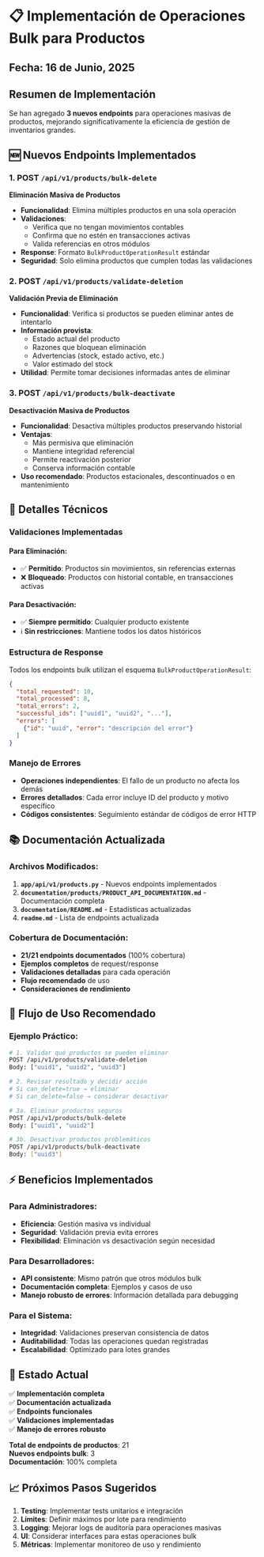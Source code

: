 # 📋 Implementación de Operaciones Bulk para Productos

## Fecha: 16 de Junio, 2025

## Resumen de Implementación

Se han agregado **3 nuevos endpoints** para operaciones masivas de productos, mejorando significativamente la eficiencia de gestión de inventarios grandes.

## 🆕 Nuevos Endpoints Implementados

### 1. **POST** `/api/v1/products/bulk-delete`
**Eliminación Masiva de Productos**

- **Funcionalidad**: Elimina múltiples productos en una sola operación
- **Validaciones**: 
  - Verifica que no tengan movimientos contables
  - Confirma que no estén en transacciones activas
  - Valida referencias en otros módulos
- **Response**: Formato `BulkProductOperationResult` estándar
- **Seguridad**: Solo elimina productos que cumplen todas las validaciones

### 2. **POST** `/api/v1/products/validate-deletion`
**Validación Previa de Eliminación**

- **Funcionalidad**: Verifica si productos se pueden eliminar antes de intentarlo
- **Información provista**:
  - Estado actual del producto
  - Razones que bloquean eliminación
  - Advertencias (stock, estado activo, etc.)
  - Valor estimado del stock
- **Utilidad**: Permite tomar decisiones informadas antes de eliminar

### 3. **POST** `/api/v1/products/bulk-deactivate`
**Desactivación Masiva de Productos**

- **Funcionalidad**: Desactiva múltiples productos preservando historial
- **Ventajas**: 
  - Más permisiva que eliminación
  - Mantiene integridad referencial
  - Permite reactivación posterior
  - Conserva información contable
- **Uso recomendado**: Productos estacionales, descontinuados o en mantenimiento

## 🔧 Detalles Técnicos

### Validaciones Implementadas

#### Para Eliminación:
- ✅ **Permitido**: Productos sin movimientos, sin referencias externas
- ❌ **Bloqueado**: Productos con historial contable, en transacciones activas

#### Para Desactivación:
- ✅ **Siempre permitido**: Cualquier producto existente
- ℹ️ **Sin restricciones**: Mantiene todos los datos históricos

### Estructura de Response

Todos los endpoints bulk utilizan el esquema `BulkProductOperationResult`:

```json
{
  "total_requested": 10,
  "total_processed": 8,
  "total_errors": 2,
  "successful_ids": ["uuid1", "uuid2", "..."],
  "errors": [
    {"id": "uuid", "error": "descripción del error"}
  ]
}
```

### Manejo de Errores

- **Operaciones independientes**: El fallo de un producto no afecta los demás
- **Errores detallados**: Cada error incluye ID del producto y motivo específico
- **Códigos consistentes**: Seguimiento estándar de códigos de error HTTP

## 📚 Documentación Actualizada

### Archivos Modificados:

1. **`app/api/v1/products.py`** - Nuevos endpoints implementados
2. **`documentation/products/PRODUCT_API_DOCUMENTATION.md`** - Documentación completa
3. **`documentation/README.md`** - Estadísticas actualizadas
4. **`readme.md`** - Lista de endpoints actualizada

### Cobertura de Documentación:

- **21/21 endpoints documentados** (100% cobertura)
- **Ejemplos completos** de request/response
- **Validaciones detalladas** para cada operación
- **Flujo recomendado** de uso
- **Consideraciones de rendimiento**

## 🎯 Flujo de Uso Recomendado

### Ejemplo Práctico:

```bash
# 1. Validar qué productos se pueden eliminar
POST /api/v1/products/validate-deletion
Body: ["uuid1", "uuid2", "uuid3"]

# 2. Revisar resultado y decidir acción
# Si can_delete=true → eliminar
# Si can_delete=false → considerar desactivar

# 3a. Eliminar productos seguros
POST /api/v1/products/bulk-delete
Body: ["uuid1", "uuid2"]

# 3b. Desactivar productos problemáticos  
POST /api/v1/products/bulk-deactivate
Body: ["uuid3"]
```

## ⚡ Beneficios Implementados

### Para Administradores:
- **Eficiencia**: Gestión masiva vs individual
- **Seguridad**: Validación previa evita errores
- **Flexibilidad**: Eliminación vs desactivación según necesidad

### Para Desarrolladores:
- **API consistente**: Mismo patrón que otros módulos bulk
- **Documentación completa**: Ejemplos y casos de uso
- **Manejo robusto de errores**: Información detallada para debugging

### Para el Sistema:
- **Integridad**: Validaciones preservan consistencia de datos
- **Auditabilidad**: Todas las operaciones quedan registradas
- **Escalabilidad**: Optimizado para lotes grandes

## 🚀 Estado Actual

✅ **Implementación completa**  
✅ **Documentación actualizada**  
✅ **Endpoints funcionales**  
✅ **Validaciones implementadas**  
✅ **Manejo de errores robusto**

**Total de endpoints de productos**: 21  
**Nuevos endpoints bulk**: 3  
**Documentación**: 100% completa

## 📈 Próximos Pasos Sugeridos

1. **Testing**: Implementar tests unitarios e integración
2. **Límites**: Definir máximos por lote para rendimiento
3. **Logging**: Mejorar logs de auditoría para operaciones masivas
4. **UI**: Considerar interfaces para estas operaciones bulk
5. **Métricas**: Implementar monitoreo de uso y rendimiento
